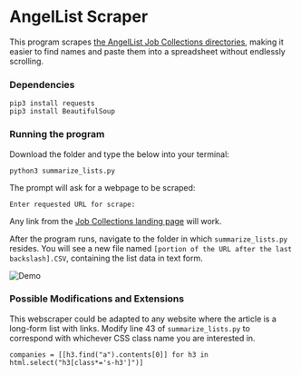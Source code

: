 # AngelList Scraper 
  
This program scrapes [the AngelList Job Collections directories](https://angel.co/job-collections/), making it easier to find names and paste them into a spreadsheet without endlessly scrolling.

### Dependencies
``` 
pip3 install requests
pip3 install BeautifulSoup
```

### Running the program
Download the folder and type the below into your terminal:

```
python3 summarize_lists.py
```

The prompt will ask for a webpage to be scraped:

```
Enter requested URL for scrape:
```

Any link from the [Job Collections landing page](https://angel.co/job-collections/) will work.

After the program runs, navigate to the folder in which `summarize_lists.py` resides. You will see a new file named `[portion of the URL after the last backslash].CSV`, containing the list data in text form.

![Demo](/Demo.png)

### Possible Modifications and Extensions
This webscraper could be adapted to any website where the article is a long-form list with links. Modify line 43 of `summarize_lists.py` to correspond with whichever CSS class name you are interested in.
 
```
companies = [[h3.find("a").contents[0]] for h3 in html.select("h3[class*='s-h3']")]
```
